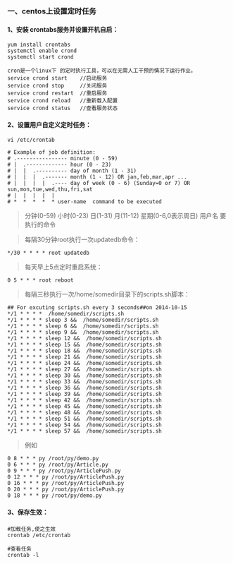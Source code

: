 <!--
 * @Author: 柯军
 * @Date: 2019-08-14 12:34:01
 * @Description: 
 -->
### 一、centos上设置定时任务

#### 1、安装 crontabs服务并设置开机自启：

```shell
yum install crontabs
systemctl enable crond
systemctl start crond

cron是一个linux下 的定时执行工具，可以在无需人工干预的情况下运行作业。
service crond start    //启动服务
service crond stop     //关闭服务
service crond restart  //重启服务
service crond reload   //重新载入配置
service crond status   //查看服务状态 
```

#### 2、设置用户自定义定时任务：

```
vi /etc/crontab

# Example of job definition:
# .---------------- minute (0 - 59)
# |  .------------- hour (0 - 23)
# |  |  .---------- day of month (1 - 31)
# |  |  |  .------- month (1 - 12) OR jan,feb,mar,apr ...
# |  |  |  |  .---- day of week (0 - 6) (Sunday=0 or 7) OR sun,mon,tue,wed,thu,fri,sat
# |  |  |  |  |
# *  *  *  *  * user-name  command to be executed
```

> 分钟(0-59) 小时(0-23) 日(1-31) 月(11-12) 星期(0-6,0表示周日) 用户名 要执行的命令

> 每隔30分钟root执行一次updatedb命令：

```
*/30 * * * * root updatedb
```

> 每天早上5点定时重启系统：

```
0 5 * * * root reboot
```

> 每隔三秒执行一次/home/somedir目录下的scripts.sh脚本：

```shell
## For excuting scripts.sh every 3 seconds##on 2014-10-15
*/1 * * * *  /home/somedir/scripts.sh
*/1 * * * * sleep 3 &&  /home/somedir/scripts.sh
*/1 * * * * sleep 6 &&  /home/somedir/scripts.sh
*/1 * * * * sleep 9 &&  /home/somedir/scripts.sh
*/1 * * * * sleep 12 &&  /home/somedir/scripts.sh
*/1 * * * * sleep 15 &&  /home/somedir/scripts.sh
*/1 * * * * sleep 18 &&  /home/somedir/scripts.sh
*/1 * * * * sleep 21 &&  /home/somedir/scripts.sh
*/1 * * * * sleep 24 &&  /home/somedir/scripts.sh
*/1 * * * * sleep 27 &&  /home/somedir/scripts.sh
*/1 * * * * sleep 30 &&  /home/somedir/scripts.sh
*/1 * * * * sleep 33 &&  /home/somedir/scripts.sh
*/1 * * * * sleep 36 &&  /home/somedir/scripts.sh
*/1 * * * * sleep 39 &&  /home/somedir/scripts.sh
*/1 * * * * sleep 42 &&  /home/somedir/scripts.sh
*/1 * * * * sleep 45 &&  /home/somedir/scripts.sh
*/1 * * * * sleep 48 &&  /home/somedir/scripts.sh
*/1 * * * * sleep 51 &&  /home/somedir/scripts.sh
*/1 * * * * sleep 54 &&  /home/somedir/scripts.sh
*/1 * * * * sleep 57 &&  /home/somedir/scripts.sh
```

> 例如

```shell
0 8 * * * py /root/py/demo.py
0 6 * * * py /root/py/Article.py
0 9 * * * py /root/py/ArticlePush.py
0 12 * * * py /root/py/ArticlePush.py
0 16 * * * py /root/py/ArticlePush.py
0 20 * * * py /root/py/ArticlePush.py
0 18 * * * py /root/py/demo.py

```

#### 3、保存生效：

```shell
#加载任务,使之生效
crontab /etc/crontab

#查看任务
crontab -l
```
